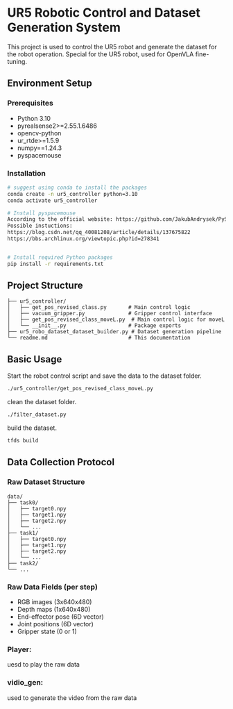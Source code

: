 
# UR5 Robotic Control and Dataset Generation System

This project is used to control the UR5 robot and generate the dataset for the robot operation. Special for the UR5 robot, used for OpenVLA fine-tuning.

## Environment Setup

### Prerequisites
- Python 3.10
- pyrealsense2>=2.55.1.6486
- opencv-python
- ur_rtde>=1.5.9
- numpy==1.24.3
- pyspacemouse


### Installation
```bash
# suggest using conda to install the packages
conda create -n ur5_controller python=3.10
conda activate ur5_controller

# Install pyspacemouse
According to the official website: https://github.com/JakubAndrysek/PySpaceMouse   
Possible instuctions:
https://blog.csdn.net/qq_40081208/article/details/137675822
https://bbs.archlinux.org/viewtopic.php?id=278341


# Install required Python packages
pip install -r requirements.txt

```

## Project Structure
```
├── ur5_controller/
│   ├── get_pos_revised_class.py       # Main control logic
│   ├── vacuum_gripper.py              # Gripper control interface
│   ├── get_pos_revised_class_moveL.py  # Main control logic for moveL
│   └── __init__.py                    # Package exports
├── ur5_robo_dataset_dataset_builder.py # Dataset generation pipeline
└── readme.md                          # This documentation
```


## Basic Usage
Start the robot control script and save the data to the dataset folder.
```bash
./ur5_controller/get_pos_revised_class_moveL.py
```
clean the dataset folder.
```bash
./filter_dataset.py
```
build the dataset.
```bash
tfds build
```
## Data Collection Protocol

### Raw Dataset Structure
```
data/
├── task0/
│   ├── target0.npy
│   ├── target1.npy
│   ├── target2.npy
│   └── ...
├── task1/
│   ├── target0.npy
│   ├── target1.npy
│   ├── target2.npy
│   └── ...
├── task2/
└── ...
```

### Raw Data Fields (per step)
- RGB images (3x640x480)
- Depth maps (1x640x480)
- End-effector pose (6D vector)
- Joint positions (6D vector)
- Gripper state (0 or 1)

### Player:
uesd to play the raw data

### vidio_gen:
used to generate the video from the raw data
